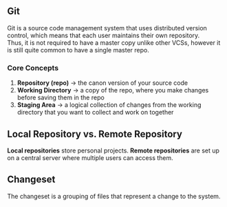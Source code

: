 ## Git
Git is a source code management system that uses distributed version control, which means that each user maintains their own repository. <br>
Thus, it is not required to have a master copy unlike other VCSs, however it is still quite common to have a single master repo.

### Core Concepts
1. **Repository (repo)** -> the canon version of your source code
2. **Working Directory** -> a copy of the repo, where you make changes before saving them in the repo
3. **Staging Area** -> a logical collection of changes from the working directory that you want to collect and work on together

## Local Repository vs. Remote Repository
**Local repositories** store personal projects.
**Remote repositories** are set up on a central server where multiple users can access them.

## Changeset
The changeset is a grouping of files that represent a change to the system.







